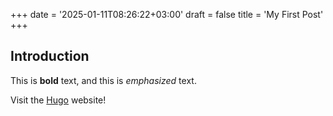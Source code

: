+++
date = '2025-01-11T08:26:22+03:00'
draft = false
title = 'My First Post'
+++

## Introduction

This is **bold** text, and this is *emphasized* text.

Visit the [Hugo](https://gohugo.io) website!

